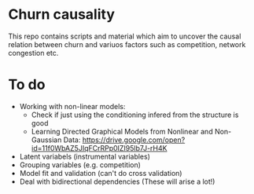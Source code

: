 # Churn causality  
This repo contains scripts and material which aim to uncover the causal relation between churn and variuos factors such as competition, network congestion etc.

# To do  
* Working with non-linear models:
    * Check if just using the conditioning infered from the structure is good
    * Learning Directed Graphical Models from Nonlinear and Non-Gaussian Data: https://drive.google.com/open?id=11f0WbAZ5JIqFCrRPp0IZI95lb7J-rH4K  
* Latent variabels (instrumental variables)  
* Grouping variables (e.g. competition)  
* Model fit and validation (can't do cross validation)  
* Deal with bidirectional dependencies (These will arise a lot!)